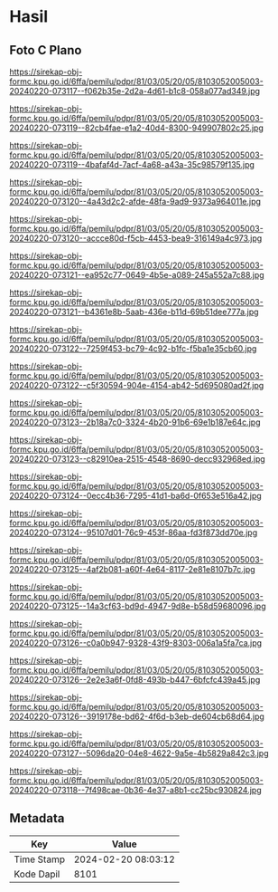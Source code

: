 # Hasil

## Foto C Plano

https://sirekap-obj-formc.kpu.go.id/6ffa/pemilu/pdpr/81/03/05/20/05/8103052005003-20240220-073117--f062b35e-2d2a-4d61-b1c8-058a077ad349.jpg

https://sirekap-obj-formc.kpu.go.id/6ffa/pemilu/pdpr/81/03/05/20/05/8103052005003-20240220-073119--82cb4fae-e1a2-40d4-8300-949907802c25.jpg

https://sirekap-obj-formc.kpu.go.id/6ffa/pemilu/pdpr/81/03/05/20/05/8103052005003-20240220-073119--4bafaf4d-7acf-4a68-a43a-35c98579f135.jpg

https://sirekap-obj-formc.kpu.go.id/6ffa/pemilu/pdpr/81/03/05/20/05/8103052005003-20240220-073120--4a43d2c2-afde-48fa-9ad9-9373a964011e.jpg

https://sirekap-obj-formc.kpu.go.id/6ffa/pemilu/pdpr/81/03/05/20/05/8103052005003-20240220-073120--accce80d-f5cb-4453-bea9-316149a4c973.jpg

https://sirekap-obj-formc.kpu.go.id/6ffa/pemilu/pdpr/81/03/05/20/05/8103052005003-20240220-073121--ea952c77-0649-4b5e-a089-245a552a7c88.jpg

https://sirekap-obj-formc.kpu.go.id/6ffa/pemilu/pdpr/81/03/05/20/05/8103052005003-20240220-073121--b4361e8b-5aab-436e-b11d-69b51dee777a.jpg

https://sirekap-obj-formc.kpu.go.id/6ffa/pemilu/pdpr/81/03/05/20/05/8103052005003-20240220-073122--7259f453-bc79-4c92-b1fc-f5ba1e35cb60.jpg

https://sirekap-obj-formc.kpu.go.id/6ffa/pemilu/pdpr/81/03/05/20/05/8103052005003-20240220-073122--c5f30594-904e-4154-ab42-5d695080ad2f.jpg

https://sirekap-obj-formc.kpu.go.id/6ffa/pemilu/pdpr/81/03/05/20/05/8103052005003-20240220-073123--2b18a7c0-3324-4b20-91b6-69e1b187e64c.jpg

https://sirekap-obj-formc.kpu.go.id/6ffa/pemilu/pdpr/81/03/05/20/05/8103052005003-20240220-073123--c82910ea-2515-4548-8690-decc932968ed.jpg

https://sirekap-obj-formc.kpu.go.id/6ffa/pemilu/pdpr/81/03/05/20/05/8103052005003-20240220-073124--0ecc4b36-7295-41d1-ba6d-0f653e516a42.jpg

https://sirekap-obj-formc.kpu.go.id/6ffa/pemilu/pdpr/81/03/05/20/05/8103052005003-20240220-073124--95107d01-76c9-453f-86aa-fd3f873dd70e.jpg

https://sirekap-obj-formc.kpu.go.id/6ffa/pemilu/pdpr/81/03/05/20/05/8103052005003-20240220-073125--4af2b081-a60f-4e64-8117-2e81e8107b7c.jpg

https://sirekap-obj-formc.kpu.go.id/6ffa/pemilu/pdpr/81/03/05/20/05/8103052005003-20240220-073125--14a3cf63-bd9d-4947-9d8e-b58d59680096.jpg

https://sirekap-obj-formc.kpu.go.id/6ffa/pemilu/pdpr/81/03/05/20/05/8103052005003-20240220-073126--c0a0b947-9328-43f9-8303-006a1a5fa7ca.jpg

https://sirekap-obj-formc.kpu.go.id/6ffa/pemilu/pdpr/81/03/05/20/05/8103052005003-20240220-073126--2e2e3a6f-0fd8-493b-b447-6bfcfc439a45.jpg

https://sirekap-obj-formc.kpu.go.id/6ffa/pemilu/pdpr/81/03/05/20/05/8103052005003-20240220-073126--3919178e-bd62-4f6d-b3eb-de604cb68d64.jpg

https://sirekap-obj-formc.kpu.go.id/6ffa/pemilu/pdpr/81/03/05/20/05/8103052005003-20240220-073127--5096da20-04e8-4622-9a5e-4b5829a842c3.jpg

https://sirekap-obj-formc.kpu.go.id/6ffa/pemilu/pdpr/81/03/05/20/05/8103052005003-20240220-073118--7f498cae-0b36-4e37-a8b1-cc25bc930824.jpg


## Metadata

| Key        | Value               |
| ---------- | ------------------- |
| Time Stamp | 2024-02-20 08:03:12 |
| Kode Dapil | 8101                |




